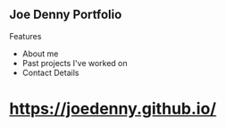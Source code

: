 ## Joe Denny Portfolio

Features

- About me
- Past projects I've worked on
- Contact Details


# https://joedenny.github.io/
